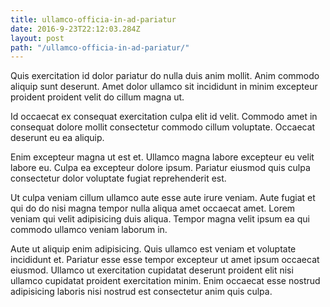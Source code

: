 ```yaml
---
title: ullamco-officia-in-ad-pariatur
date: 2016-9-23T22:12:03.284Z
layout: post
path: "/ullamco-officia-in-ad-pariatur/"
---
```


Quis exercitation id dolor pariatur do nulla duis anim mollit. Anim commodo aliquip sunt deserunt. Amet dolor ullamco sit incididunt in minim excepteur proident proident velit do cillum magna ut.

Id occaecat ex consequat exercitation culpa elit id velit. Commodo amet in consequat dolore mollit consectetur commodo cillum voluptate. Occaecat deserunt eu ea aliquip.

Enim excepteur magna ut est et. Ullamco magna labore excepteur eu velit labore eu. Culpa ea excepteur dolore ipsum. Pariatur eiusmod quis culpa consectetur dolor voluptate fugiat reprehenderit est.

Ut culpa veniam cillum ullamco aute esse aute irure veniam. Aute fugiat et qui do do nisi magna tempor nulla aliqua amet occaecat amet. Lorem veniam qui velit adipisicing duis aliqua. Tempor magna velit ipsum ea qui commodo ullamco veniam laborum in.

Aute ut aliquip enim adipisicing. Quis ullamco est veniam et voluptate incididunt et. Pariatur esse esse tempor excepteur ut amet ipsum occaecat eiusmod. Ullamco ut exercitation cupidatat deserunt proident elit nisi ullamco cupidatat proident exercitation minim. Enim occaecat esse nostrud adipisicing laboris nisi nostrud est consectetur anim quis culpa.